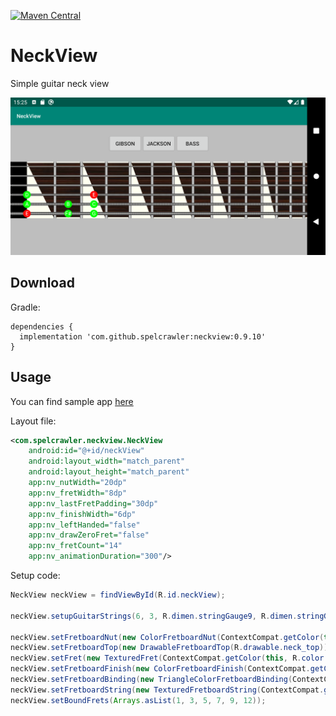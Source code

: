 [![Maven Central](https://maven-badges.herokuapp.com/maven-central/com.github.spelcrawler/neckview/badge.svg)](https://maven-badges.herokuapp.com/maven-central/com.github.spelcrawler/neckview)

# NeckView
Simple guitar neck view

![](static/screenshot.png)

Download
--------

Gradle:

```
dependencies {
  implementation 'com.github.spelcrawler:neckview:0.9.10'
}
```

Usage
-----

You can find sample app [here](https://github.com/Spelcrawler/NeckView/tree/master/app)

Layout file:

```xml
<com.spelcrawler.neckview.NeckView
    android:id="@+id/neckView"
    android:layout_width="match_parent"
    android:layout_height="match_parent"                                   
    app:nv_nutWidth="20dp"
    app:nv_fretWidth="8dp"
    app:nv_lastFretPadding="30dp"
    app:nv_finishWidth="6dp"
    app:nv_leftHanded="false"
    app:nv_drawZeroFret="false"
    app:nv_fretCount="14"
    app:nv_animationDuration="300"/>
```

Setup code:

```java
NeckView neckView = findViewById(R.id.neckView);

neckView.setupGuitarStrings(6, 3, R.dimen.stringGauge9, R.dimen.stringGauge48);

neckView.setFretboardNut(new ColorFretboardNut(ContextCompat.getColor(this, R.color.black)));
neckView.setFretboardTop(new DrawableFretboardTop(R.drawable.neck_top));
neckView.setFret(new TexturedFret(ContextCompat.getColor(this, R.color.fretColorGray)));
neckView.setFretboardFinish(new ColorFretboardFinish(ContextCompat.getColor(this, R.color.white)));
neckView.setFretboardBinding(new TriangleColorFretboardBinding(ContextCompat.getColor(this, R.color.white)));
neckView.setFretboardString(new TexturedFretboardString(ContextCompat.getColor(this, R.color.stringColor)));
neckView.setBoundFrets(Arrays.asList(1, 3, 5, 7, 9, 12));

```


